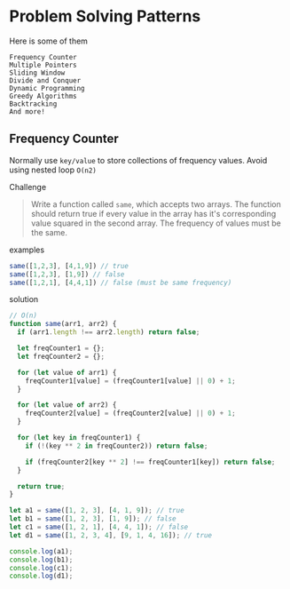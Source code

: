 # Problem Solving Patterns

Here is some of them

```shell
Frequency Counter
Multiple Pointers
Sliding Window
Divide and Conquer
Dynamic Programming
Greedy Algorithms
Backtracking
And more!
```

## Frequency Counter

Normally use ```key/value```  to store collections of frequency values. Avoid using nested loop ```O(n2)```

Challenge

> Write a function called ```same```, which accepts two arrays. The function should return true if every value in the array has it's corresponding value squared in the second array. The frequency of values must be the same.

examples

```javascript
same([1,2,3], [4,1,9]) // true
same([1,2,3], [1,9]) // false
same([1,2,1], [4,4,1]) // false (must be same frequency)
```

solution

```javascript
// O(n)
function same(arr1, arr2) {
  if (arr1.length !== arr2.length) return false;

  let freqCounter1 = {};
  let freqCounter2 = {};

  for (let value of arr1) {
    freqCounter1[value] = (freqCounter1[value] || 0) + 1;
  }

  for (let value of arr2) {
    freqCounter2[value] = (freqCounter2[value] || 0) + 1;
  }

  for (let key in freqCounter1) {
    if (!(key ** 2 in freqCounter2)) return false;

    if (freqCounter2[key ** 2] !== freqCounter1[key]) return false;
  }

  return true;
}

let a1 = same([1, 2, 3], [4, 1, 9]); // true
let b1 = same([1, 2, 3], [1, 9]); // false
let c1 = same([1, 2, 1], [4, 4, 1]); // false
let d1 = same([1, 2, 3, 4], [9, 1, 4, 16]); // true

console.log(a1);
console.log(b1);
console.log(c1);
console.log(d1);
```
